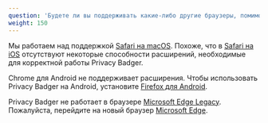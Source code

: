 ```yaml
---
question: 'Будете ли вы поддерживать какие-либо другие браузеры, помимо Chrome, Firefox, Edge и Opera?'
weight: 150
---
```


Мы работаем над поддержкой [Safari на macOS](https://github.com/EFForg/privacybadger/issues/549#issuecomment-1209648999). Похоже, что в [Safari на iOS](https://github.com/EFForg/privacybadger/issues/549#issuecomment-744583479) отсутствуют некоторые способности расширений, необходимые для корректной работы Privacy Badger.

Chrome для Android не поддерживает расширения. Чтобы использовать Privacy Badger на Android, установите [Firefox для Android](https://play.google.com/store/apps/details?id=org.mozilla.firefox).

Privacy Badger не работает в браузере [Microsoft Edge Legacy](https://support.microsoft.com/ru-ru/microsoft-edge/%D1%87%D1%82%D0%BE-%D1%82%D0%B0%D0%BA%D0%BE%D0%B5-%D1%83%D1%81%D1%82%D0%B0%D1%80%D0%B5%D0%B2%D1%88%D0%B0%D1%8F-%D0%B2%D0%B5%D1%80%D1%81%D0%B8%D1%8F-%D0%B1%D1%80%D0%B0%D1%83%D0%B7%D0%B5%D1%80%D0%B0-microsoft-edge-3e779e55-4c55-08e6-ecc8-2333768c0fb0). Пожалуйста, перейдите на новый браузер [Microsoft Edge](https://www.microsoft.com/ru-ru/edge).
